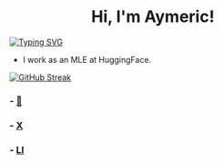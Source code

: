 <h1 align="center">Hi, I'm Aymeric!</h1>

[![Typing SVG](https://readme-typing-svg.demolab.com/?lines=Machine+Learning+Engineer;Working+on+cool+things;Open+source+🤗)](https://git.io/typing-svg)

- I work as an MLE at HuggingFace.


[![GitHub Streak](http://github-readme-streak-stats.herokuapp.com?user=aymeric-roucher&theme=dark&background=000000)](https://git.io/streak-stats)


### - [🤗](hf.co/m-ric)
### - [X](https://twitter.com/aymericroucher)
### - [LI](https://linkedin.com/in/a-roucher)

<!--
**aymeric-roucher/aymeric-roucher** is a ✨ _special_ ✨ repository because its `README.md` (this file) appears on your GitHub profile.

Here are some ideas to get you started:

- 🔭 I’m currently working on ...
- 🌱 I’m currently learning ...
- 👯 I’m looking to collaborate on ...
- 🤔 I’m looking for help with ...
- 💬 Ask me about ...
- 📫 How to reach me: ...
- 😄 Pronouns: ...
- ⚡ Fun fact: ...
-->

